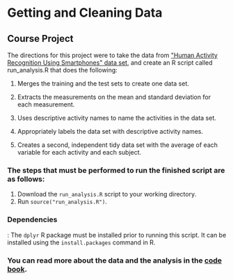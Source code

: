 # Getting and Cleaning Data


## Course Project


The directions for this project were to take the data from ["Human Activity Recognition Using Smartphones" data set](http://archive.ics.uci.edu/ml/datasets/Human+Activity+Recognition+Using+Smartphones), and create an R script called run_analysis.R that does the following:
1. Merges the training and the test sets to create one data set.

2. Extracts the measurements on the mean and standard deviation for each measurement.

3. Uses descriptive activity names to name the activities in the data set.

4. Appropriately labels the data set with descriptive activity names.

5. Creates a second, independent tidy data set with the average of each variable for each activity and each subject.



### The steps that must be performed to run the finished script are as follows:

1. Download the `run_analysis.R` script to your working directory.
2. Run ```source("run_analysis.R")```.


### Dependencies

:
The ```dplyr``` R package must be installed prior to running this script.  It can be installed using the ```install.packages``` command in R.




### You can read more about the data and the analysis in the [code book](CodeBook.md).
